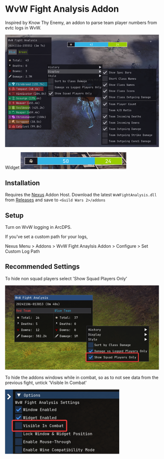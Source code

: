 # WvW Fight Analysis Addon
Inspired by Know Thy Enemy, an addon to parse team player numbers from evtc logs in WvW.

![Example](./AddonExampleImage.png)

Widget 
![Example1](./AddonExampleImage1.png)

## Installation
Requires the [Nexus](https://raidcore.gg/Nexus) Addon Host.
Download the latest `WvWFightAnalysis.dll` from [Releases](https://github.com/jake-greygoose/WvW-Fight-Analysis-Addon/releases) and save to `<Guild Wars 2>/addons`

## Setup
Turn on WvW logging in ArcDPS.

If you've set a custom path for your logs,

Nexus Menu > Addons > WvW Fight Anaylsis Addon > Configure > Set Custom Log Path

## Recommended Settings

To hide non squad players select 'Show Squad Players Only'

 ![Example2](./AddonExampleImage2.png)

To hide the addons windows while in combat, so as to not see data from the previous fight, untick 'Visible In Combat'

 ![Example3](./AddonExampleImage3.png)
